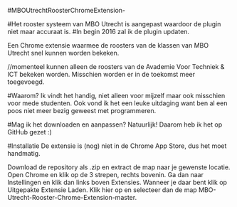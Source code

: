 #MBOUtrechtRoosterChromeExtension-

#Het rooster systeem van MBO Utrecht is aangepast waardoor de plugin niet maar accuraat is. 
#In begin 2016 zal ik de plugin updaten.

Een Chrome extensie waarmee de roosters van de klassen van MBO Utrecht snel kunnen worden bekeken.  

//momenteel kunnen alleen de roosters van de Avademie Voor Techniek & ICT bekeken worden. Misschien worden er in de toekomst meer toegevoegd. 

#Waarom?
Ik vindt het handig, niet alleen voor mijzelf maar ook misschien voor mede studenten. Ook vond ik het een leuke uitdaging want ben al een poos niet meer bezig geweest met programmeren.

#Mag ik het downloaden en aanpassen?
Natuurlijk! Daarom heb ik het op GitHub gezet :) 

#Installatie
De extensie is (nog) niet in de Chrome App Store, dus het moet handmatig.

Download de repository als .zip en extract de map naar je gewenste locatie. Open Chrome en klik op de 3 strepen, rechts bovenin. Ga dan naar Instellingen en klik dan links boven Extensies. Wanneer je daar bent klik op Uitgepakte Extensie Laden. Klik hier op en selecteer dan de map MBO-Utrecht-Rooster-Chrome-Extension-master. 


